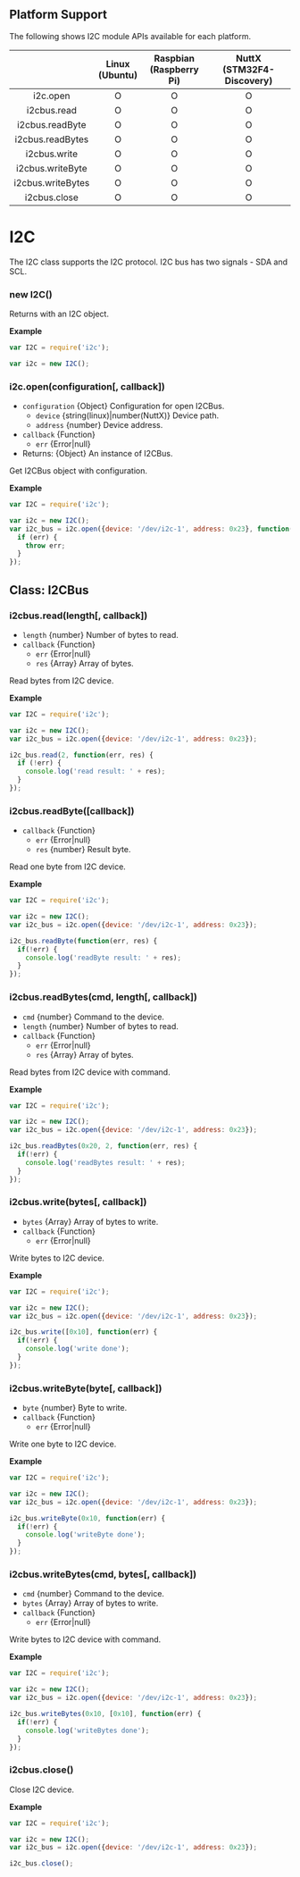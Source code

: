 ## Platform Support

The following shows I2C module APIs available for each platform.

|  | Linux<br/>(Ubuntu) | Raspbian<br/>(Raspberry Pi) | NuttX<br/>(STM32F4-Discovery) |
| :---: | :---: | :---: | :---: |
| i2c.open | O | O | O |
| i2cbus.read | O | O | O |
| i2cbus.readByte | O | O | O |
| i2cbus.readBytes | O | O | O |
| i2cbus.write | O | O | O |
| i2cbus.writeByte | O | O | O |
| i2cbus.writeBytes | O | O | O |
| i2cbus.close | O | O | O |


# I2C

The I2C class supports the I2C protocol. I2C bus has two signals - SDA and SCL.


### new I2C()

Returns with an I2C object.

**Example**

```js
var I2C = require('i2c');

var i2c = new I2C();
```


### i2c.open(configuration[, callback])
* `configuration` {Object} Configuration for open I2CBus.
  * `device` {string(linux)|number(NuttX)} Device path.
  * `address` {number} Device address.
* `callback` {Function}
  * `err` {Error|null}
* Returns: {Object} An instance of I2CBus.

Get I2CBus object with configuration.

**Example**

```js
var I2C = require('i2c');

var i2c = new I2C();
var i2c_bus = i2c.open({device: '/dev/i2c-1', address: 0x23}, function(err) {
  if (err) {
    throw err;
  }
});
```


## Class: I2CBus


### i2cbus.read(length[, callback])
* `length` {number} Number of bytes to read.
* `callback` {Function}
  * `err` {Error|null}
  * `res` {Array} Array of bytes.

Read bytes from I2C device.

**Example**

```js
var I2C = require('i2c');

var i2c = new I2C();
var i2c_bus = i2c.open({device: '/dev/i2c-1', address: 0x23});

i2c_bus.read(2, function(err, res) {
  if (!err) {
    console.log('read result: ' + res);
  }
});
```


### i2cbus.readByte([callback])
* `callback` {Function}
  * `err` {Error|null}
  * `res` {number} Result byte.

Read one byte from I2C device.

**Example**

```js
var I2C = require('i2c');

var i2c = new I2C();
var i2c_bus = i2c.open({device: '/dev/i2c-1', address: 0x23});

i2c_bus.readByte(function(err, res) {
  if(!err) {
    console.log('readByte result: ' + res);
  }
});
```


### i2cbus.readBytes(cmd, length[, callback])
* `cmd` {number} Command to the device.
* `length` {number} Number of bytes to read.
* `callback` {Function}
  * `err` {Error|null}
  * `res` {Array} Array of bytes.

Read bytes from I2C device with command.

**Example**

```js
var I2C = require('i2c');

var i2c = new I2C();
var i2c_bus = i2c.open({device: '/dev/i2c-1', address: 0x23});

i2c_bus.readBytes(0x20, 2, function(err, res) {
  if(!err) {
    console.log('readBytes result: ' + res);
  }
});
```


### i2cbus.write(bytes[, callback])
* `bytes` {Array} Array of bytes to write.
* `callback` {Function}
  * `err` {Error|null}

Write bytes to I2C device.

**Example**

```js
var I2C = require('i2c');

var i2c = new I2C();
var i2c_bus = i2c.open({device: '/dev/i2c-1', address: 0x23});

i2c_bus.write([0x10], function(err) {
  if(!err) {
    console.log('write done');
  }
});
```


### i2cbus.writeByte(byte[, callback])
* `byte` {number} Byte to write.
* `callback` {Function}
  * `err` {Error|null}

Write one byte to I2C device.

**Example**

```js
var I2C = require('i2c');

var i2c = new I2C();
var i2c_bus = i2c.open({device: '/dev/i2c-1', address: 0x23});

i2c_bus.writeByte(0x10, function(err) {
  if(!err) {
    console.log('writeByte done');
  } 
});
```


### i2cbus.writeBytes(cmd, bytes[, callback])
* `cmd` {number} Command to the device.
* `bytes` {Array} Array of bytes to write.
* `callback` {Function}
  * `err` {Error|null}

Write bytes to I2C device with command.

**Example**

```js
var I2C = require('i2c');

var i2c = new I2C();
var i2c_bus = i2c.open({device: '/dev/i2c-1', address: 0x23});

i2c_bus.writeBytes(0x10, [0x10], function(err) {
  if(!err) {
    console.log('writeBytes done');
  }
});
```


### i2cbus.close()

Close I2C device.

**Example**

```js
var I2C = require('i2c');

var i2c = new I2C();
var i2c_bus = i2c.open({device: '/dev/i2c-1', address: 0x23});

i2c_bus.close();
```
